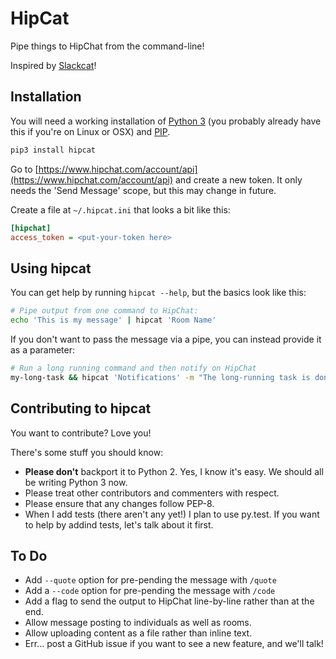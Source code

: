 # HipCat

Pipe things to HipChat from the command-line!

Inspired by [Slackcat](https://github.com/rlister/slackcat)!


## Installation

You will need a working installation of [Python 3](https://www.python.org/)
(you probably already have this if you're on Linux or OSX) and
[PIP](https://pip.pypa.io/en/stable/installing/).

```bash
pip3 install hipcat
```

Go to [https://www.hipchat.com/account/api](https://www.hipchat.com/account/api)
and create a new token. It only needs the 'Send Message' scope, but this
may change in future.

Create a file at `~/.hipcat.ini` that looks a bit like this:

```ini
[hipchat]
access_token = <put-your-token here>
```


## Using hipcat

You can get help by running `hipcat --help`, but the basics look like this:

```bash
# Pipe output from one command to HipChat:
echo 'This is my message' | hipcat 'Room Name'
```

If you don't want to pass the message via a pipe, you can instead provide
it as a parameter:

```bash
# Run a long running command and then notify on HipChat
my-long-task && hipcat 'Notifications' -m "The long-running task is done"
```


## Contributing to hipcat

You want to contribute? Love you!

There's some stuff you should know:

* **Please don't** backport it to Python 2. Yes, I know it's easy. We should
  all be writing Python 3 now.
* Please treat other contributors and commenters with respect.
* Please ensure that any changes follow PEP-8.
* When I add tests (there aren't any yet!) I plan to use py.test. If
  you want to help by addind tests, let's talk about it first.


## To Do

* Add `--quote` option for pre-pending the message with `/quote`
* Add a `--code` option for pre-pending the message with `/code`
* Add a flag to send the output to HipChat line-by-line rather than at the end.
* Allow message posting to individuals as well as rooms.
* Allow uploading content as a file rather than inline text.
* Err... post a GitHub issue if you want to see a new feature, and we'll talk!
